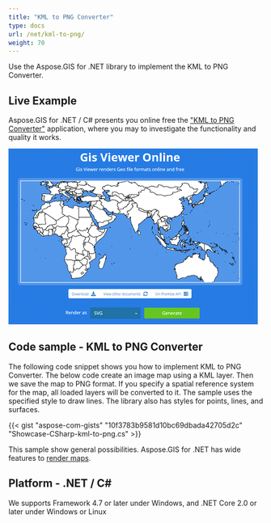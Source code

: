 ```yaml
---
title: "KML to PNG Converter"
type: docs
url: /net/kml-to-png/
weight: 70
---
```


Use the Aspose.GIS for .NET library to implement the KML to PNG Converter.

## **Live Example**

Aspose.GIS for .NET / C# presents you online free the ["KML to PNG Converter"](https://products.aspose.app/gis/viewer/kml-to-png) application, where you may to investigate the functionality and quality it works.

![KML to PNG Converter App](viewer.png)

## **Code sample - KML to PNG Converter**

The following code snippet shows you how to implement KML to PNG Converter. The below code create an image map using a KML layer. Then we save the map to PNG format. If you specify a spatial reference system for the map, all loaded layers will be converted to it. 
The sample uses the specified style to draw lines. The library also has styles for points, lines, and surfaces.

{{< gist "aspose-com-gists" "10f3783b9581d10bc69dbada42705d2c" "Showcase-CSharp-kml-to-png.cs" >}}

This sample show general possibilities. Aspose.GIS for .NET has wide features to [render maps](https://docs.aspose.com/gis/net/map-rendering/).

## **Platform - .NET / C#**

We supports Framework 4.7 or later under Windows, and .NET Core 2.0 or later under Windows or Linux
